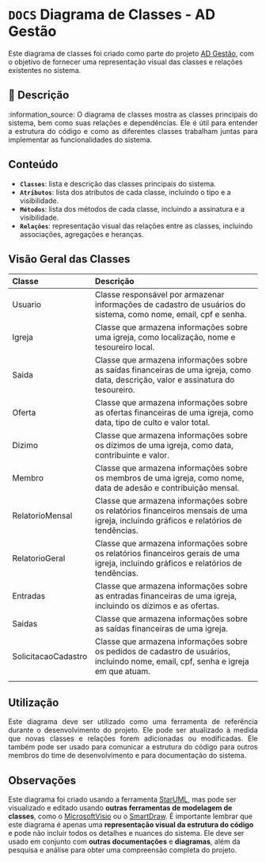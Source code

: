 # `DOCS` Diagrama de Classes - AD Gestão

Este diagrama de classes foi criado como parte do projeto [AD Gestão][adgestao], com o objetivo de fornecer uma representação visual das classes e relações existentes no sistema.

## 📃 Descrição
<p align=justify> :information_source: O diagrama de classes mostra as classes principais do sistema, bem como suas relações e dependências. Ele é útil para entender a estrutura do código e como as diferentes classes trabalham juntas para implementar as funcionalidades do sistema. </p>

## Conteúdo
* **`Classes`**: lista e descrição das classes principais do sistema.
* **`Atributos`**: lista dos atributos de cada classe, incluindo o tipo e a visibilidade.
* **`Métodos`**: lista dos métodos de cada classe, incluindo a assinatura e a visibilidade.
* **`Relações`**: representação visual das relações entre as classes, incluindo associações, agregações e heranças.

## Visão Geral das Classes

| Classe              	| Descrição                                                                                                                             	|
|:---------------------	|:---------------------------------------------------------------------------------------------------------------------------------------	|
| Usuario             	| Classe responsável por armazenar informações de cadastro de usuários do sistema, como nome, email, cpf e senha.                       	|
| Igreja              	| Classe que armazena informações sobre uma igreja, como localização, nome e tesoureiro local.                                          	|
| Saida               	| Classe que armazena informações sobre as saídas financeiras de uma igreja, como data, descrição, valor e assinatura do tesoureiro.    	|
| Oferta              	| Classe que armazena informações sobre as ofertas financeiras de uma igreja, como data, tipo de culto e valor total.                   	|
| Dizimo              	| Classe que armazena informações sobre os dízimos de uma igreja, como data, contribuinte e valor.                                      	|
| Membro              	| Classe que armazena informações sobre os membros de uma igreja, como nome, data de adesão e contribuição mensal.                      	|
| RelatorioMensal     	| Classe que armazena informações sobre os relatórios financeiros mensais de uma igreja, incluindo gráficos e relatórios de tendências. 	|
| RelatorioGeral      	| Classe que armazena informações sobre os relatórios financeiros gerais de uma igreja, incluindo gráficos e relatórios de tendências.  	|
| Entradas            	| Classe que armazena informações sobre as entradas financeiras de uma igreja, incluindo os dízimos e as ofertas.                       	|
| Saidas              	| Classe que armazena informações sobre as saídas financeiras de uma igreja.                                                            	|
| SolicitacaoCadastro 	| Classe que armazena informações sobre os pedidos de cadastro de usuários, incluindo nome, email, cpf, senha e igreja em que atuam.    	|
|                     	|                                                                                                                                       	|

## Utilização
<p align=justify> Este diagrama deve ser utilizado como uma ferramenta de referência durante o desenvolvimento do projeto. Ele pode ser atualizado à medida que novas classes e relações forem adicionadas ou modificadas. Ele também pode ser usado para comunicar a estrutura do código para outros membros do time de desenvolvimento e para documentação do sistema.<p>

## Observações
Este diagrama foi criado usando a ferramenta [StarUML][StarUML], mas pode ser visualizado e editado usando **outras ferramentas de modelagem de classes**, como o [MicrosoftVisio][MicrosoftVisio] ou o [SmartDraw][SmartDraw]. É importante lembrar que este diagrama é apenas uma **representação visual da estrutura do código** e pode não incluir todos os detalhes e nuances do sistema. Ele deve ser usado em conjunto com **outras documentações** e **diagramas**, além da pesquisa e análise para obter uma compreensão completa do projeto.

[adgestao]: https://github.com/maiconrp/adgestao
[StarUML]: http://staruml.io/
[MicrosoftVisio]: https://products.office.com/en-us/visio/flowchart-software
[SmartDraw]: https://www.smartdraw.com/class-diagram/